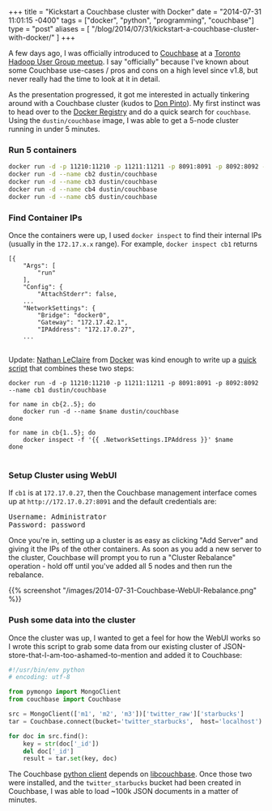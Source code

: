 +++
title = "Kickstart a Couchbase cluster with Docker"
date = "2014-07-31 11:01:15 -0400"
tags = ["docker", "python", "programming", "couchbase"]
type = "post"
aliases = [
    "/blog/2014/07/31/kickstart-a-couchbase-cluster-with-docker/"
]
+++

A few days ago, I was officially introduced to [Couchbase](http://www.couchbase.com/) at a [Toronto Hadoop User Group meetup](http://www.meetup.com/TorontoHUG/events/191410172/). I say "officially" because I've known about some Couchbase use-cases / pros and cons on a high level since v1.8, but never really had the time to look at it in detail. 

As the presentation progressed, it got me interested in actually tinkering around with a Couchbase cluster (kudos to [Don Pinto](https://twitter.com/NoSQLDon)). My first instinct was to head over to the [Docker Registry](https://registry.hub.docker.com) and do a quick search for `couchbase`. Using the `dustin/couchbase` image, I was able to get a 5-node cluster running in under 5 minutes.

### Run 5 containers

```bash
docker run -d -p 11210:11210 -p 11211:11211 -p 8091:8091 -p 8092:8092 --name cb1 dustin/couchbase
docker run -d --name cb2 dustin/couchbase
docker run -d --name cb3 dustin/couchbase
docker run -d --name cb4 dustin/couchbase
docker run -d --name cb5 dustin/couchbase
```

### Find Container IPs
Once the containers were up, I used `docker inspect` to find their internal IPs (usually in the `172.17.x.x` range). For example, `docker inspect cb1` returns

<pre><code lang="json">[{
    "Args": [
        "run"
    ],
    "Config": {
        "AttachStderr": false,
    ...
    "NetworkSettings": {
        "Bridge": "docker0",
        "Gateway": "172.17.42.1",
        "IPAddress": "172.17.0.27",
    ...
</code>
</pre>

Update: [Nathan LeClaire](https://twitter.com/upthecyberpunks) from [Docker](http://docker.io) was kind enough to write up a [quick script](https://gist.github.com/nathanleclaire/c7c402f7a9889ca77b98) that combines these two steps:

<pre><code lang="bash">docker run -d -p 11210:11210 -p 11211:11211 -p 8091:8091 -p 8092:8092 --name cb1 dustin/couchbase

for name in cb{2..5}; do 
    docker run -d --name $name dustin/couchbase
done

for name in cb{1..5}; do
    docker inspect -f '{{ .NetworkSettings.IPAddress }}' $name
done
</code>
</pre>

### Setup Cluster using WebUI
If `cb1` is at `172.17.0.27`, then the Couchbase management interface comes up at `http://172.17.0.27:8091` and the default credentials are:

<pre>
Username: Administrator
Password: password
</pre>

Once you're in, setting up a cluster is as easy as clicking "Add Server" and giving it the IPs of the other containers. As soon as you add a new server to the cluster, Couchbase will prompt you to run a "Cluster Rebalance" operation - hold off until you've added all 5 nodes and then run the rebalance.

{{% screenshot "/images/2014-07-31-Couchbase-WebUI-Rebalance.png" %}}

### Push some data into the cluster
Once the cluster was up, I wanted to get a feel for how the WebUI works so I wrote this script to grab some data from our existing cluster of JSON-store-that-I-am-too-ashamed-to-mention and added it to Couchbase:

```python
#!/usr/bin/env python
# encoding: utf-8

from pymongo import MongoClient
from couchbase import Couchbase

src = MongoClient(['m1', 'm2', 'm3'])['twitter_raw']['starbucks']
tar = Couchbase.connect(bucket='twitter_starbucks',  host='localhost')

for doc in src.find():
	key = str(doc['_id'])
	del doc['_id']
	result = tar.set(key, doc)

```

The Couchbase [python client](http://www.couchbase.com/communities/python) depends on [libcouchbase](http://www.couchbase.com/communities/c-client-library). Once those two were installed, and the `twitter_starbucks` bucket had been created in Couchbase, I was able to load ~100k JSON documents in a matter of minutes.